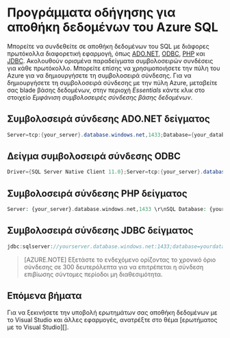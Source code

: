 <properties
   pageTitle="Προγράμματα οδήγησης για αποθήκη δεδομένων του SQL | Microsoft Azure"
   description="Συμβολοσειρές σύνδεσης και τα προγράμματα οδήγησης SQL αποθήκη δεδομένων"
   services="sql-data-warehouse"
   documentationCenter="NA"
   authors="sonyam"
   manager="barbkess"
   editor=""/>

<tags
   ms.service="sql-data-warehouse"
   ms.devlang="NA"
   ms.topic="article"
   ms.tgt_pltfrm="NA"
   ms.workload="data-services"
   ms.date="09/24/2016"
   ms.author="sonyama;barbkess"/>


# <a name="drivers-for-azure-sql-data-warehouse"></a>Προγράμματα οδήγησης για αποθήκη δεδομένων του Azure SQL

Μπορείτε να συνδεθείτε σε αποθήκη δεδομένων του SQL με διάφορες πρωτόκολλα διαφορετική εφαρμογή, όπως [ADO.NET][], [ODBC][], [PHP][] και [JDBC][]. Ακολουθούν ορισμένα παραδείγματα συμβολοσειρών συνδέσεις για κάθε πρωτόκολλο.  Μπορείτε επίσης να χρησιμοποιήσετε την πύλη του Azure για να δημιουργήσετε τη συμβολοσειρά σύνδεσης.  Για να δημιουργήσετε τη συμβολοσειρά σύνδεσης με την πύλη Azure, μεταβείτε σας blade βάσης δεδομένων, στην περιοχή *Essentials* κάντε κλικ στο στοιχείο *Εμφάνιση συμβολοσειρές σύνδεσης βάσης δεδομένων*.

## <a name="sample-adonet-connection-string"></a>Συμβολοσειρά σύνδεσης ADO.NET δείγματος

```C#
Server=tcp:{your_server}.database.windows.net,1433;Database={your_database};User ID={your_user_name};Password={your_password_here};Encrypt=True;TrustServerCertificate=False;Connection Timeout=30;
```

## <a name="sample-odbc-connection-string"></a>Δείγμα συμβολοσειρά σύνδεσης ODBC

```C#
Driver={SQL Server Native Client 11.0};Server=tcp:{your_server}.database.windows.net,1433;Database={your_database};Uid={your_user_name};Pwd={your_password_here};Encrypt=yes;TrustServerCertificate=no;Connection Timeout=30;
```

## <a name="sample-php-connection-string"></a>Συμβολοσειρά σύνδεσης PHP δείγματος

```PHP
Server: {your_server}.database.windows.net,1433 \r\nSQL Database: {your_database}\r\nUser Name: {your_user_name}\r\n\r\nPHP Data Objects(PDO) Sample Code:\r\n\r\ntry {\r\n   $conn = new PDO ( \"sqlsrv:server = tcp:{your_server}.database.windows.net,1433; Database = {your_database}\", \"{your_user_name}\", \"{your_password_here}\");\r\n    $conn->setAttribute( PDO::ATTR_ERRMODE, PDO::ERRMODE_EXCEPTION );\r\n}\r\ncatch ( PDOException $e ) {\r\n   print( \"Error connecting to SQL Server.\" );\r\n   die(print_r($e));\r\n}\r\n\rSQL Server Extension Sample Code:\r\n\r\n$connectionInfo = array(\"UID\" => \"{your_user_name}\", \"pwd\" => \"{your_password_here}\", \"Database\" => \"{your_database}\", \"LoginTimeout\" => 30, \"Encrypt\" => 1, \"TrustServerCertificate\" => 0);\r\n$serverName = \"tcp:{your_server}.database.windows.net,1433\";\r\n$conn = sqlsrv_connect($serverName, $connectionInfo);
```

## <a name="sample-jdbc-connection-string"></a>Συμβολοσειρά σύνδεσης JDBC δείγματος

```Java
jdbc:sqlserver://yourserver.database.windows.net:1433;database=yourdatabase;user={your_user_name};password={your_password_here};encrypt=true;trustServerCertificate=false;hostNameInCertificate=*.database.windows.net;loginTimeout=30;
```

> [AZURE.NOTE] Εξετάστε το ενδεχόμενο ορίζοντας το χρονικό όριο σύνδεσης σε 300 δευτερόλεπτα για να επιτρέπεται η σύνδεση επιβίωσης σύντομες περίοδοι μη διαθεσιμότητα.

## <a name="next-steps"></a>Επόμενα βήματα

Για να ξεκινήσετε την υποβολή ερωτημάτων σας αποθήκη δεδομένων με το Visual Studio και άλλες εφαρμογές, ανατρέξτε στο θέμα [ερωτήματος με το Visual Studio][].

<!--Image references-->

<!--Azure.com references-->
 [Ερώτημα με το Visual Studio]: ./sql-data-warehouse-query-visual-studio.md
 
<!--MSDN references-->
[ADO.NET]: https://msdn.microsoft.com/library/e80y5yhx(v=vs.110).aspx
[ODBC]: https://msdn.microsoft.com/library/jj730314.aspx
[PHP]: https://msdn.microsoft.com/library/cc296172.aspx?f=255&MSPPError=-2147217396
[JDBC]: https://msdn.microsoft.com/library/mt484311(v=sql.110).aspx

<!--Other references-->
